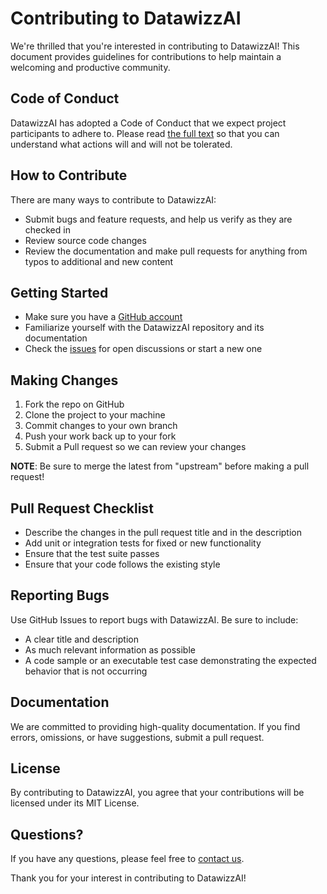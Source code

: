 # Contributing to DatawizzAI

We're thrilled that you're interested in contributing to DatawizzAI! This document provides guidelines for contributions to help maintain a welcoming and productive community.

## Code of Conduct

DatawizzAI has adopted a Code of Conduct that we expect project participants to adhere to. Please read [the full text](LINK_TO_CODE_OF_CONDUCT) so that you can understand what actions will and will not be tolerated.

## How to Contribute

There are many ways to contribute to DatawizzAI:

- Submit bugs and feature requests, and help us verify as they are checked in
- Review source code changes
- Review the documentation and make pull requests for anything from typos to additional and new content

## Getting Started

- Make sure you have a [GitHub account](https://github.com/signup/free)
- Familiarize yourself with the DatawizzAI repository and its documentation
- Check the [issues](https://github.com/DatawizzAI/DatawizzAI/issues) for open discussions or start a new one

## Making Changes

1. Fork the repo on GitHub
2. Clone the project to your machine
3. Commit changes to your own branch
4. Push your work back up to your fork
5. Submit a Pull request so we can review your changes

**NOTE**: Be sure to merge the latest from "upstream" before making a pull request!

## Pull Request Checklist

- Describe the changes in the pull request title and in the description
- Add unit or integration tests for fixed or new functionality
- Ensure that the test suite passes
- Ensure that your code follows the existing style

## Reporting Bugs

Use GitHub Issues to report bugs with DatawizzAI. Be sure to include:

- A clear title and description
- As much relevant information as possible
- A code sample or an executable test case demonstrating the expected behavior that is not occurring

## Documentation

We are committed to providing high-quality documentation. If you find errors, omissions, or have suggestions, submit a pull request.

## License

By contributing to DatawizzAI, you agree that your contributions will be licensed under its MIT License.

## Questions?

If you have any questions, please feel free to [contact us](https://github.com/DatawizzAI/DatawizzAI/discussions).

Thank you for your interest in contributing to DatawizzAI!
